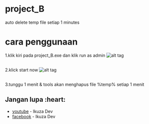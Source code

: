 # project_B
auto delete temp file setiap 1 minutes


# cara penggunaan


1.klik kiri pada project_B.exe dan klik run as admin
![alt tag](https://raw.github.com/IkuzaDev/project_B/master/Capture.PNG)
<br/><br/>

2.klick start now
![alt tag](https://raw.github.com/IkuzaDev/project_B/master/Capture1.PNG)
<br/><br/>

3.tunggu 1 menit & tools akan menghapus file %temp% setiap 1 menit


<h2 id="creators">Jangan lupa  :heart:</h2>

- [youtube](https://www.youtube.com/channel/UCSsv-fhW7n-jOFeEtgu6zOA) - Ikuza Dev
- [facebook](https://www.facebook.com/RRQ.IKz) - Ikuza Dev
